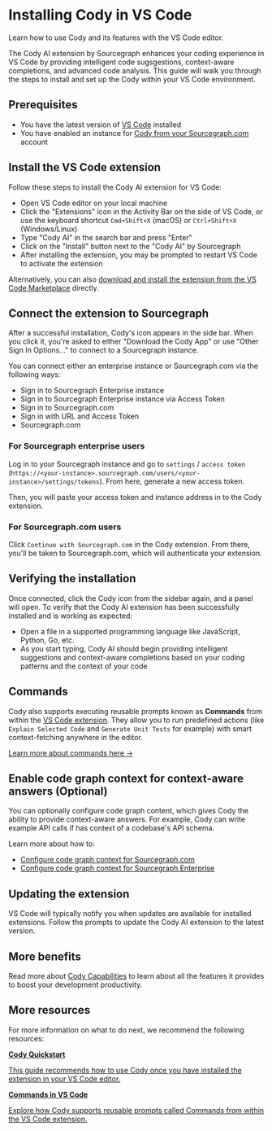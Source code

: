 <style>

  .markdown-body .cards {
  display: flex;
  align-items: stretch;
}

.markdown-body .cards .card {
  flex: 1;
  margin: 0.5em;
  color: var(--text-color);
  border-radius: 4px;
  border: 1px solid var(--sidebar-nav-active-bg);
  padding: 1.5rem;
  padding-top: 1.25rem;
}

.markdown-body .cards .card:hover {
  color: var(--link-color);
}

.markdown-body .cards .card span {
  color: var(--link-color);
  font-weight: bold;
}
</style>

# Installing Cody in VS Code

<p class="subtitle">Learn how to use Cody and its features with the VS Code editor.</p>

The Cody AI extension by Sourcegraph enhances your coding experience in VS Code by providing intelligent code sugsgestions, context-aware completions, and advanced code analysis. This guide will walk you through the steps to install and set up the Cody within your VS Code environment.

## Prerequisites

- You have the latest version of [VS Code](https://code.visualstudio.com/) installed
- You have enabled an instance for [Cody from your Sourcegraph.com](overview/cody-with-sourcegraph.md) account

## Install the VS Code extension

Follow these steps to install the Cody AI extension for VS Code:

- Open VS Code editor on your local machine
- Click the "Extensions" icon in the Activity Bar on the side of VS Code, or use the keyboard shortcut `Cmd+Shift+X` (macOS) or `Ctrl+Shift+X` (Windows/Linux)
- Type "Cody AI" in the search bar and press "Enter"
- Click on the "Install" button next to the "Cody AI" by Sourcegraph
- After installing the extension, you may be prompted to restart VS Code to activate the extension

Alternatively, you can also [download and install the extension from the VS Code Marketplace][cody-vscode-marketplace] directly.

## Connect the extension to Sourcegraph

After a successful installation, Cody's icon appears in the side bar. When you click it, you're asked to either "Download the Cody App" or use "Other Sign In Options…" to connect to a Sourcegraph instance.

You can connect either an enterprise instance or Sourcegraph.com via the following ways:

- Sign in to Sourcegraph Enterprise instance
- Sign in to Sourcegraph Enterprise instance via Access Token
- Sign in to Sourcegraph.com
- Sign in with URL and Access Token
- Sourcegraph.com

### For Sourcegraph enterprise users

Log in to your Sourcegraph instance and go to `settings` / `access token` (`https://<your-instance>.sourcegraph.com/users/<your-instance>/settings/tokens`). From here, generate a new access token.

Then, you will paste your access token and instance address in to the Cody extension.

### For Sourcegraph.com users

Click `Continue with Sourcegraph.com` in the Cody extension. From there, you'll be taken to Sourcegraph.com, which will authenticate your extension.

## Verifying the installation

Once connected, click the Cody icon from the sidebar again, and a panel will open. To verify that the Cody AI extension has been successfully installed and is working as expected:

- Open a file in a supported programming language like JavaScript, Python, Go, etc.
- As you start typing, Cody AI should begin providing intelligent suggestions and context-aware completions based on your coding patterns and the context of your code

## Commands

Cody also supports executing reusable prompts known as **Commands** from within the [VS Code extension](https://marketplace.visualstudio.com/items?itemName=sourcegraph.cody-ai). They allow you to run predefined actions (like `Explain Selected Code` and `Generate Unit Tests` for example) with smart context-fetching anywhere in the editor.

[Learn more about commands here →](./../capabilities.md#commands)

## Enable code graph context for context-aware answers (Optional)

You can optionally configure code graph content, which gives Cody the ability to provide context-aware answers. For example, Cody can write example API calls if has context of a codebase's API schema.

Learn more about how to:

- [Configure code graph context for Sourcegraph.com][cody-with-sourcegraph-config-graph]
- [Configure code graph context for Sourcegraph Enterprise][enable-cody-enterprise-config-graph]

## Updating the extension

VS Code will typically notify you when updates are available for installed extensions. Follow the prompts to update the Cody AI extension to the latest version.

## More benefits

Read more about [Cody Capabilities](./../capabilities.md) to learn about all the features it provides to boost your development productivity.

## More resources

For more information on what to do next, we recommend the following resources:

<div class="cards">
  <a class="card text-left" href="./../quickstart"><b>Cody Quickstart</b><p>This guide recommends how to use Cody once you have installed the extension in your VS Code editor.</p></a>
  <a class="card text-left" href="https://docs.sourcegraph.com/cody/capabilities#commands"><b>Commands in VS Code</b><p>Explore how Cody supports reusable prompts called Commands from within the VS Code extension.</p></a>
</div>

[cody-with-sourcegraph]: cody-with-sourcegraph.md
[cody-with-sourcegraph-config-graph]: cody-with-sourcegraph.md#configure-code-graph-context-for-code-aware-answers
[enable-cody-enterprise]: enable-cody-enterprise.md
[enable-cody-enterprise-config-graph]: enable-cody-enterprise.md#enabling-codebase-aware-answers
[cody-vscode-marketplace]: https://marketplace.visualstudio.com/items?itemName=sourcegraph.cody-ai
